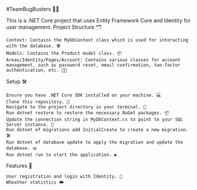 #TeamBugBusters 🐞💪

This is a .NET Core project that uses Entity Framework Core and Identity for user management.
Project Structure 🗂️

    Context: Contains the MyDbContext class which is used for interacting with the database. 🛠️
    Models: Contains the Product model class. 📦
    Areas/Identity/Pages/Account: Contains various classes for account management, such as password reset, email confirmation, two-factor authentication, etc. 🔐📧

Setup 🛠️

    Ensure you have .NET Core SDK installed on your machine. 💻
    Clone this repository. 📂
    Navigate to the project directory in your terminal. 🧭
    Run dotnet restore to restore the necessary NuGet packages. 📦
    Update the connection string in MyDbContext.cs to point to your SQL Server instance. 🔗
    Run dotnet ef migrations add InitialCreate to create a new migration. 🛠️
    Run dotnet ef database update to apply the migration and update the database. 📊
    Run dotnet run to start the application. ▶️

Features 🌟

    User registration and login with Identity. 👥
    Wheather statistics 🌥️

